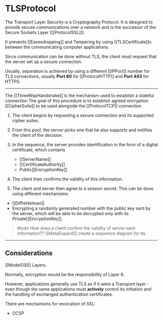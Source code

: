 # TLSProtocol

The Transport Layer Security is a Cryptography Protocol. It is designed to provide secure communications over a network and is the successor of the Secure Sockets Layer ([[ProtocolSSL]]).

It prevents [[Eavesdropping]] and Tampering by using [[TLSCertificate]]s between the communicating computer applications.

Since communication can be done without TLS, the client must request that the server set up a secure connection.

Usually, separation is achieved by using a different [[IPPort]] number for TLS connections, usually __Port 80__ for [[ProtocolHTTP]] and __Port 443__ for HTTPS.

___

The [[ThreeWayHandshake]] is the mechanism used to establish a stateful connection The goal of this procedure is to establish agreed encryption [[CipherSuite]] to be used alongside the [[ProtocolTCP]] connection

1. The client begins by requesting a secure connection and its supported cipher suites.

2. From this pool, the server picks one that he also supports and notifies the client of the decision.

3. In the sequence, the server provides identification in the form of a digital certificate, which contains
    * [[ServerName]]
    * [[CertificateAuthority]]
    * Public[[EncryptionKey]]

4. The client then confirms the validity of this information.

5. The client and server then agree to a session secret. This can be done using different mechanisms:

* [[DiffieHelman]]
* Encrypting a randomly generated number with the public key sent by the server, which will be able to be decrypted only with its Private[[EncryptionKey]].

> #todo
    How does a client confirm the validity of server-sent information?? [[MetaExpand]]
    create a sequence diagram for tls.

___

## Considerations

[[ModelOSI]] Layers.

Normally, encryption would be the responsibility of Layer 6.

However, applications generally use TLS as if it were a Transport layer - even though the same applications must __actively__ control its initiation and the handling of exchanged authentication certificates.

There are mechanisms for revocation of SSL:

* OCSP
